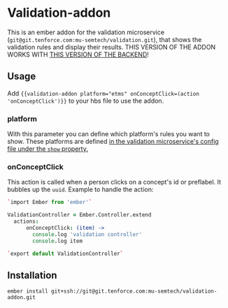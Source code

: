 # Validation-addon

This is an ember addon for the validation microservice (`git@git.tenforce.com:mu-semtech/validation.git`), that shows the validation rules and display their results. THIS VERSION OF THE ADDON WORKS WITH [THIS VERSION OF THE BACKEND](https://git.tenforce.com/mu-semtech/validation/commit/279aee8329ed2c79960aa42a9d6425a023219cd8)!

## Usage

Add `{{validation-addon platform="etms" onConceptClick=(action 'onConceptClick')}}` to your hbs file to use the addon.

### platform
With this parameter you can define which platform's rules you want to show. These platforms are defined [in the validation microservice's config file under the `show` property.](https://git.tenforce.com/mu-semtech/validation/blob/master/config/rules.json)

### onConceptClick
This action is called when a person clicks on a concept's id or preflabel. It bubbles up the `uuid`. Example to handle the action:

```coffeescript
`import Ember from 'ember'`

ValidationController = Ember.Controller.extend
  actions:
      onConceptClick: (item) ->
        console.log 'validation controller'
        console.log item

`export default ValidationController`

```

## Installation

`ember install git+ssh://git@git.tenforce.com:mu-semtech/validation-addon.git`
